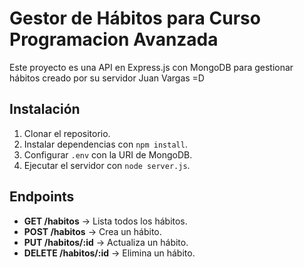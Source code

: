 # Gestor de Hábitos para Curso Programacion Avanzada

Este proyecto es una API en Express.js con MongoDB para gestionar hábitos creado por su servidor
Juan Vargas =D

## Instalación

1. Clonar el repositorio.
2. Instalar dependencias con `npm install`.
3. Configurar `.env` con la URI de MongoDB.
4. Ejecutar el servidor con `node server.js`.

## Endpoints

- **GET /habitos** → Lista todos los hábitos.
- **POST /habitos** → Crea un hábito.
- **PUT /habitos/:id** → Actualiza un hábito.
- **DELETE /habitos/:id** → Elimina un hábito.
